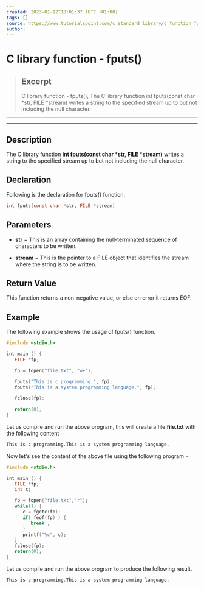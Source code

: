 ```yaml
---
created: 2023-01-12T18:01:37 (UTC +01:00)
tags: []
source: https://www.tutorialspoint.com/c_standard_library/c_function_fputs.htm
author: 
---
```


# C library function - fputs()

> ## Excerpt
> C library function - fputs(),  The C library function int fputs(const char *str, FILE *stream) writes a string to the specified stream up to but not including the null character.

---
---

  

## Description

The C library function **int fputs(const char \*str, FILE \*stream)** writes a string to the specified stream up to but not including the null character.

## Declaration

Following is the declaration for fputs() function.

```c
int fputs(const char *str, FILE *stream)
```

## Parameters

-   **str** − This is an array containing the null-terminated sequence of characters to be written.
    
-   **stream** − This is the pointer to a FILE object that identifies the stream where the string is to be written.
    

## Return Value

This function returns a non-negative value, or else on error it returns EOF.

## Example

The following example shows the usage of fputs() function.

```c
#include <stdio.h>

int main () {
   FILE *fp;

   fp = fopen("file.txt", "w+");

   fputs("This is c programming.", fp);
   fputs("This is a system programming language.", fp);

   fclose(fp);
   
   return(0);
}
```

Let us compile and run the above program, this will create a file **file.txt** with the following content −

```c
This is c programming.This is a system programming language.

```

Now let's see the content of the above file using the following program −

```c
#include <stdio.h>

int main () {
   FILE *fp;
   int c;

   fp = fopen("file.txt","r");
   while(1) {
      c = fgetc(fp);
      if( feof(fp) ) {
         break ;
      }
      printf("%c", c);
   }
   fclose(fp);
   return(0);
}
```

Let us compile and run the above program to produce the following result.

```c
This is c programming.This is a system programming language.

```


